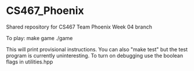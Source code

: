 # CS467_Phoenix
Shared repository for CS467 Team Phoenix Week 04 branch

To play: 
	make game
	./game

This will print provisional instructions. You can also "make test" but
the test program is currently uninteresting. To turn on debugging use
the boolean flags in utilities.hpp


